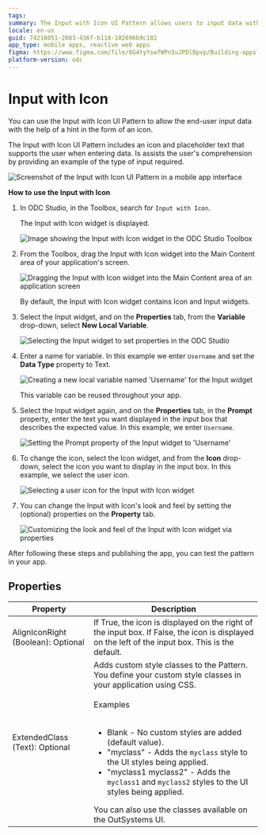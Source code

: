 ```yaml
---
tags:
summary: The Input with Icon UI Pattern allows users to input data with the help of an icon hint.
locale: en-us
guid: 74216051-2083-436f-b118-102696b9c182
app_type: mobile apps, reactive web apps
figma: https://www.figma.com/file/6G4tyYswfWPn5uJPDlBpvp/Building-apps?type=design&node-id=3203%3A15522&t=ZwHw8hXeFhwYsO5V-1
platform-version: odc
---
```

# Input with Icon

You can use the Input with Icon UI Pattern to allow the end-user input data with the help of a hint in the form of an icon.

The Input with Icon UI Pattern includes an icon and placeholder text that supports the user when entering data. Is assists the user's comprehension by providing an example of the type of input required.  

![Screenshot of the Input with Icon UI Pattern in a mobile app interface](images/inputwithicon-8-ss.png "Input with Icon UI Pattern")

**How to use the Input with Icon**

1. In ODC Studio, in the Toolbox, search for `Input with Icon`.

    The Input with Icon widget is displayed.

    ![Image showing the Input with Icon widget in the ODC Studio Toolbox](images/inputwithicon-1-ss.png "Input with Icon Widget in ODC Studio Toolbox")

1. From the Toolbox, drag the Input with Icon widget into the Main Content area of your application's screen.

    ![Dragging the Input with Icon widget into the Main Content area of an application screen](images/inputwithicon-2-ss.png "Dragging Input with Icon Widget")

    By default, the Input with Icon widget contains Icon and Input widgets.

1. Select the Input widget, and on the **Properties** tab, from the **Variable** drop-down, select **New Local Variable**.

    ![Selecting the Input widget to set properties in the ODC Studio](images/inputwithicon-3-ss.png "Selecting Input Widget")

1. Enter a name for variable. In this example we enter `Username` and set the **Data Type** property to Text.

    ![Creating a new local variable named 'Username' for the Input widget](images/inputwithicon-4-ss.png "Creating New Local Variable")

    This variable can be reused throughout your app.

1. Select the Input widget again, and on the **Properties** tab, in the **Prompt** property, enter the text you want displayed in the input box that describes the expected value. In this example, we enter `Username`.

    ![Setting the Prompt property of the Input widget to 'Username'](images/inputwithicon-5-ss.png "Setting Prompt Property")

1. To change the icon, select the Icon widget, and from the **Icon** drop-down, select the icon you want to display in the input box. In this example, we select the user icon.

    ![Selecting a user icon for the Input with Icon widget](images/inputwithicon-6-ss.png "Selecting Icon for Input")

1. You can change the Input with Icon's look and feel by setting the (optional) properties on the **Property** tab.

    ![Customizing the look and feel of the Input with Icon widget via properties](images/inputwithicon-7-ss.png "Customizing Input with Icon Appearance")

After following these steps and publishing the app, you can test the pattern in your app.

## Properties

| Property                           | Description                                                                                                                                                                                                                                                                                                                                                                                                                                                                                                                                                                                                                        |
|------------------------------------|------------------------------------------------------------------------------------------------------------------------------------------------------------------------------------------------------------------------------------------------------------------------------------------------------------------------------------------------------------------------------------------------------------------------------------------------------------------------------------------------------------------------------------------------------------------------------------------------------------------------------------|
| AlignIconRight (Boolean): Optional | If True, the icon is displayed on the right of the input box. If False, the icon is displayed on the left of the input box. This is the default.                                                                                                                                                                                                                                                                                                                                                                                                                                                                                   |
| ExtendedClass (Text): Optional     | Adds custom style classes to the Pattern. You define your custom style classes in your application using CSS.<br/><br/>Examples<br/><br/> <ul><li>Blank - No custom styles are added (default value).</li><li>"myclass" - Adds the ``myclass`` style to the UI styles being applied.</li><li>"myclass1 myclass2" - Adds the ``myclass1`` and ``myclass2`` styles to the UI styles being applied.</li></ul>You can also use the classes available on the OutSystems UI. |
